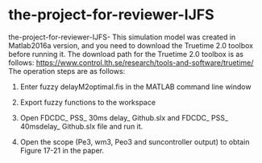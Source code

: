 # the-project-for-reviewer-IJFS
the-project-for-reviewer-IJFS-
This simulation model was created in Matlab2016a version, and you need to download the Truetime 2.0 toolbox before running it. The download path for the Truetime 2.0 toolbox is as follows: https://www.control.lth.se/research/tools-and-software/truetime/ The operation steps are as follows:

1. Enter fuzzy delayM2optimal.fis in the MATLAB command line window

2. Export fuzzy functions to the workspace

3. Open FDCDC_ PSS_ 30ms delay_ Github.slx and FDCDC_ PSS_ 40msdelay_ Github.slx file and run it.

4. Open the scope (Pe3, wm3, Peo3 and suncontroller output) to obtain Figure 17-21 in the paper.

